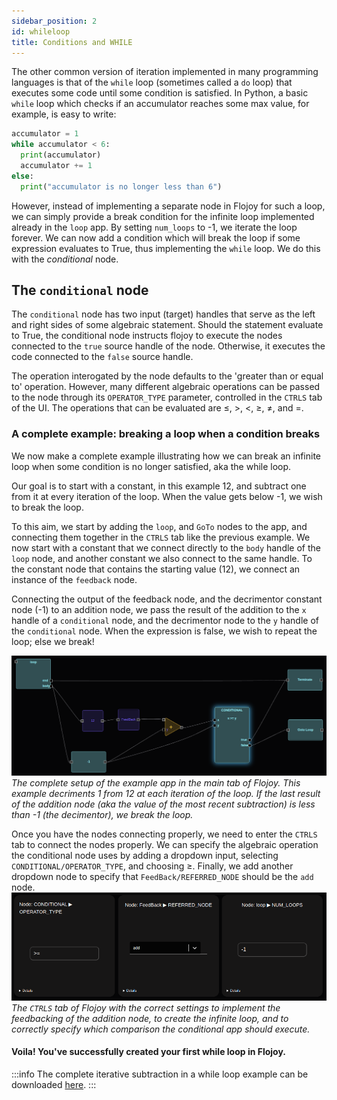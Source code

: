 ```yaml
---
sidebar_position: 2
id: whileloop
title: Conditions and WHILE
---
```


The other common version of iteration implemented in many programming languages is that of the `while` loop (sometimes called a `do` loop) that executes some code until some condition is satisfied. In Python, a basic `while` loop which checks if an accumulator reaches some max value, for example, is easy to write:

```python
accumulator = 1
while accumulator < 6:
  print(accumulator)
  accumulator += 1
else:
  print("accumulator is no longer less than 6")
```

However, instead of implementing a separate node in Flojoy for such a loop, we can simply provide a break condition for the infinite loop implemented already in the `loop` app. By setting `num_loops` to -1, we iterate the loop forever. We can now add a condition which will break the loop if some expression evaluates to True, thus implementing the `while` loop. We do this with the *conditional* node.

## The `conditional` node

The `conditional` node has two input (target) handles that serve as the left and right sides of some algebraic statement. Should the statement evaluate to True, the conditional node instructs flojoy to execute the nodes connected to the `true` source handle of the node. Otherwise, it executes the code connected to the `false` source handle.

The operation interogated by the node defaults to the 'greater than or equal to' operation. However, many different algebraic operations can be passed to the node through its `OPERATOR_TYPE` parameter, controlled in the `CTRLS` tab of the UI. The operations that can be evaluated are $\le$, $>$, $<$, $\ge$, $\neq$, and $=$.


### A complete example: breaking a loop when a condition breaks

We now make a complete example illustrating how we can break an infinite loop when some condition is no longer satisfied, aka the while loop.

Our goal is to start with a constant, in this example 12, and subtract one from it at every iteration of the loop. When the value gets below -1, we wish to break the loop.

To this aim, we start by adding the `loop`, and `GoTo` nodes to the app, and connecting them together in the `CTRLS` tab like the previous example. We now start with a constant that we connect directly to the `body` handle of the `loop` node, and another constant we also connect to the same handle. To the constant node that contains the starting value (12), we connect an instance of the `feedback` node.

Connecting the output of the feedback node, and the decrimentor constant node (-1) to an addition node, we pass the result of the addition to the `x` handle of a `conditional` node, and the decrimentor node to the `y` handle of the `conditional` node. When the expression is false, we wish to repeat the loop; else we break!

![image](/img/looping/while_conditional_app.png)
*The complete setup of the example app in the main tab of Flojoy. This example decriments 1 from 12 at each iteration of the loop. If the last result of the addition node (aka the value of the most recent subtraction) is less than -1 (the decimentor), we break the loop.*


Once you have the nodes connecting properly, we need to enter the `CTRLS` tab to connect the nodes properly. We can specify the algebraic operation the conditional node uses by adding a dropdown input, selecting `CONDITIONAL/OPERATOR_TYPE`, and choosing $\ge$. Finally, we add another dropdown node to specify that `FeedBack/REFERRED_NODE` should be the `add` node.
![image](/img/looping/while_conditional_app_ctrls.png)
*The `CTRLS` tab of Flojoy with the correct settings to implement the feedbacking of the addition node, to create the infinite loop, and to correctly specify which comparison the conditional app should execute.*
#### Voila! You've successfully created your first while loop in Flojoy.
:::info
The complete iterative subtraction in a while loop example can be downloaded [here](/apps/while_loop_conditional.txt).
:::
